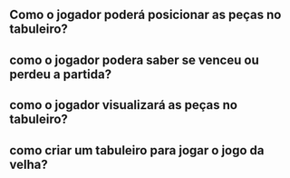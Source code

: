 

## Como o jogador poderá posicionar as peças no tabuleiro?


## como o jogador podera saber se venceu ou perdeu a partida?


## como o jogador visualizará as peças no tabuleiro?



## como criar um tabuleiro para jogar  o jogo da velha?
